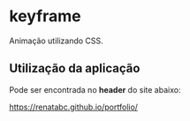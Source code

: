 # keyframe
Animação utilizando CSS.

## Utilização da aplicação
Pode ser encontrada no **header** do site abaixo:

https://renatabc.github.io/portfolio/
